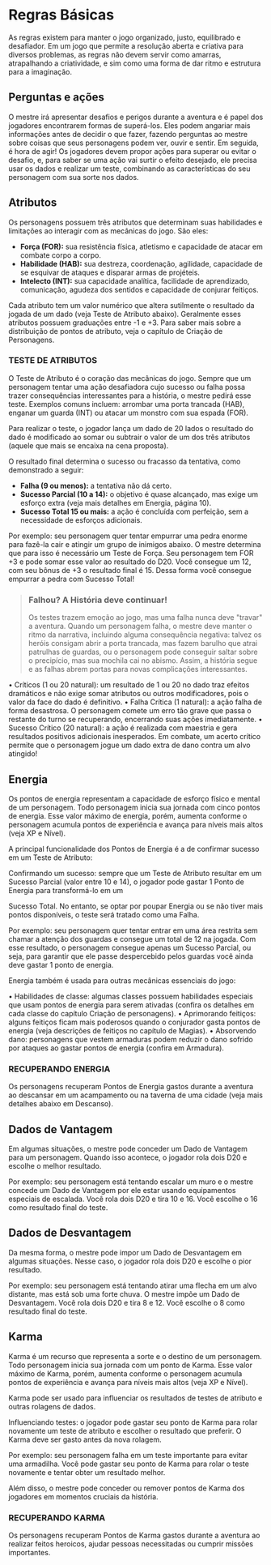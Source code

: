 # Regras Básicas

As regras existem para manter o jogo organizado, justo, equilibrado e desafiador. Em um jogo que permite a resolução aberta e criativa para diversos problemas, as regras não devem servir como amarras, atrapalhando a criatividade, e sim como uma forma de dar ritmo e estrutura para a imaginação.

## Perguntas e ações

O mestre irá apresentar desafios e perigos durante a aventura e é papel dos jogadores encontrarem formas de superá-los. Eles podem angariar mais informações antes de decidir o que fazer, fazendo perguntas ao mestre sobre coisas que seus personagens podem ver, ouvir e sentir. Em seguida, é hora de agir! Os jogadores devem propor ações para superar ou evitar o desafio, e, para saber se uma ação vai surtir o efeito desejado, ele precisa usar os dados e realizar um teste, combinando as características do seu personagem com sua sorte nos dados.

## Atributos

Os personagens possuem três atributos que determinam suas habilidades e limitações ao interagir com as mecânicas do jogo. São eles:

*   **Força (FOR):** sua resistência física, atletismo e capacidade de atacar em combate corpo a corpo.
*   **Habilidade (HAB):** sua destreza, coordenação, agilidade, capacidade de se esquivar de ataques e disparar armas de projéteis.
*   **Intelecto (INT):** sua capacidade analítica, facilidade de aprendizado, comunicação, agudeza dos sentidos e capacidade de conjurar feitiços.

Cada atributo tem um valor numérico que altera sutilmente o resultado da jogada de um dado (veja Teste de Atributo abaixo). Geralmente esses atributos possuem graduações entre -1 e +3. Para saber mais sobre a distribuição de pontos de atributo, veja o capítulo de Criação de Personagens.

### TESTE DE ATRIBUTOS

O Teste de Atributo é o coração das mecânicas do jogo. Sempre que um personagem tentar uma ação desafiadora cujo sucesso ou falha possa trazer consequências interessantes para a história, o mestre pedirá esse teste. Exemplos comuns incluem: arrombar uma porta trancada (HAB), enganar um guarda (INT) ou atacar um monstro com sua espada (FOR).

Para realizar o teste, o jogador lança um dado de 20 lados o resultado do dado é modificado ao somar ou subtrair o valor de um dos três atributos (aquele que mais se encaixa na cena proposta).

O resultado final determina o sucesso ou fracasso da tentativa, como demonstrado a seguir:

*   **Falha (9 ou menos):** a tentativa não dá certo.
*   **Sucesso Parcial (10 a 14):** o objetivo é quase alcançado, mas exige um esforço extra (veja mais detalhes em Energia, página 10).
*   **Sucesso Total 15 ou mais:** a ação é concluída com perfeição, sem a necessidade de esforços adicionais.

Por exemplo: seu personagem quer tentar empurrar uma pedra enorme para fazê-la cair e atingir um grupo de inimigos abaixo. O mestre determina que para isso é necessário um Teste de Força. Seu personagem tem FOR +3 e pode somar esse valor ao resultado do D20. Você consegue um 12, com seu bônus de +3 o resultado final é 15. Dessa forma você consegue empurrar a pedra com Sucesso Total!

> ### Falhou? A História deve continuar!
>
> Os testes trazem emoção ao jogo, mas uma falha nunca deve "travar" a aventura. Quando um personagem falha, o mestre deve manter o ritmo da narrativa, incluindo alguma consequência negativa: talvez os heróis consigam abrir a porta trancada, mas fazem barulho que atrai patrulhas de guardas, ou o personagem pode conseguir saltar sobre o precipício, mas sua mochila cai no abismo. Assim, a história segue e as falhas abrem portas para novas complicações interessantes.

•	Críticos (1 ou 20 natural): um resultado de 1 ou 20 no dado traz efeitos dramáticos e não exige somar atributos ou outros modificadores, pois o valor da face do dado é definitivo.
    •	Falha Crítica (1 natural): a ação falha de forma desastrosa. O personagem comete um erro tão grave que passa o restante do turno se recuperando, encerrando suas ações imediatamente.
    •	Sucesso Crítico (20 natural): a ação é realizada com maestria e gera resultados positivos adicionais inesperados. Em combate, um acerto crítico permite que o personagem jogue um dado extra de dano contra um alvo atingido!

## Energia

Os pontos de energia representam a capacidade de esforço físico e mental de um personagem. Todo personagem inicia sua jornada com cinco pontos de energia. Esse valor máximo de energia, porém, aumenta conforme o personagem acumula pontos de experiência e avança para níveis mais altos (veja XP e Nível).

A principal funcionalidade dos Pontos de Energia é a de confirmar sucesso em um Teste de Atributo:

Confirmando um sucesso: sempre que um Teste de Atributo resultar em um Sucesso Parcial (valor entre 10 e 14), o jogador pode gastar 1 Ponto de Energia para transformá-lo em um

Sucesso Total. No entanto, se optar por poupar Energia ou se não tiver mais pontos disponíveis, o teste será tratado como uma Falha.

Por exemplo: seu personagem quer tentar entrar em uma área restrita sem chamar a atenção dos guardas e consegue um total de 12 na jogada. Com esse resultado, o personagem consegue apenas um Sucesso Parcial, ou seja, para garantir que ele passe despercebido pelos guardas você ainda deve gastar 1 ponto de energia.

Energia também é usada para outras mecânicas essenciais do jogo:

•	Habilidades de classe: algumas classes possuem habilidades especiais que usam pontos de energia para serem ativadas (confira os detalhes em cada classe do capítulo Criação de personagens).
•	Aprimorando feitiços: alguns feitiços ficam mais poderosos quando o conjurador gasta pontos de energia (veja descrições de feitiços no capítulo de Magias).
•	Absorvendo dano: personagens que vestem armaduras podem reduzir o dano sofrido por ataques ao gastar pontos de energia (confira em Armadura).

### RECUPERANDO ENERGIA

Os personagens recuperam Pontos de Energia gastos durante a aventura ao descansar em um acampamento ou na taverna de uma cidade (veja mais detalhes abaixo em Descanso).

## Dados de Vantagem

Em algumas situações, o mestre pode conceder um Dado de Vantagem para um personagem. Quando isso acontece, o jogador rola dois D20 e escolhe o melhor resultado.

Por exemplo: seu personagem está tentando escalar um muro e o mestre concede um Dado de Vantagem por ele estar usando equipamentos especiais de escalada. Você rola dois D20 e tira 10 e 16. Você escolhe o 16 como resultado final do teste.

## Dados de Desvantagem

Da mesma forma, o mestre pode impor um Dado de Desvantagem em algumas situações. Nesse caso, o jogador rola dois D20 e escolhe o pior resultado.

Por exemplo: seu personagem está tentando atirar uma flecha em um alvo distante, mas está sob uma forte chuva. O mestre impõe um Dado de Desvantagem. Você rola dois D20 e tira 8 e 12. Você escolhe o 8 como resultado final do teste.

## Karma

Karma é um recurso que representa a sorte e o destino de um personagem. Todo personagem inicia sua jornada com um ponto de Karma. Esse valor máximo de Karma, porém, aumenta conforme o personagem acumula pontos de experiência e avança para níveis mais altos (veja XP e Nível).

Karma pode ser usado para influenciar os resultados de testes de atributo e outras rolagens de dados.

Influenciando testes: o jogador pode gastar seu ponto de Karma para rolar novamente um teste de atributo e escolher o resultado que preferir. O Karma deve ser gasto antes da nova rolagem.

Por exemplo: seu personagem falha em um teste importante para evitar uma armadilha. Você pode gastar seu ponto de Karma para rolar o teste novamente e tentar obter um resultado melhor.

Além disso, o mestre pode conceder ou remover pontos de Karma dos jogadores em momentos cruciais da história.

### RECUPERANDO KARMA

Os personagens recuperam Pontos de Karma gastos durante a aventura ao realizar feitos heroicos, ajudar pessoas necessitadas ou cumprir missões importantes.